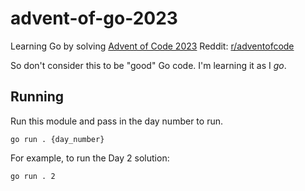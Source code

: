 # advent-of-go-2023

Learning Go by solving [Advent of Code 2023](https://adventofcode.com/2023)
Reddit: [r/adventofcode](https://www.reddit.com/r/adventofcode)

So don't consider this to be "good" Go code. I'm learning it as I _go_. 

## Running

Run this module and pass in the day number to run.
```
go run . {day_number}
```

For example, to run the Day 2 solution:
```
go run . 2
```
